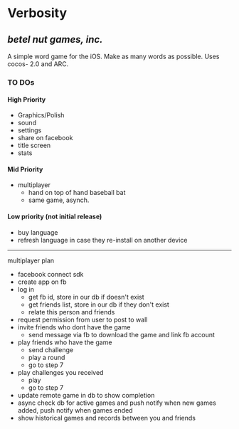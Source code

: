 # Verbosity
## _betel nut games, inc._

A simple word game for the iOS. Make as many words as possible. Uses cocos- 2.0 and ARC. 

### TO DOs

#### High Priority
* Graphics/Polish
* sound
* settings
* share on facebook
* title screen
* stats

#### Mid Priority
* multiplayer 
	* hand on top of hand baseball bat
	* same game, asynch.

#### Low priority (not initial release)
* buy language
* refresh language in case they re-install on another device
----
multiplayer plan

- facebook connect sdk
- create app on fb
- log in 
	- get fb id, store in our db if doesn't exist
	- get friends list, store in our db if they don't exist
	- relate this person and friends
- request permission from user to post to wall
- invite friends who dont have the game
	- send message via fb to download the game and link fb account 
- play friends who have the game
	- send challenge
	- play a round
	- go to step 7
- play challenges you received
	- play
	- go to step 7
- update remote game in db to show completion
- async check db for active games and push notify when new games added, push notify when games ended
- show historical games and records between you and friends

